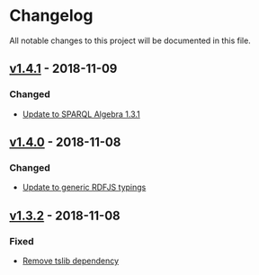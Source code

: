# Changelog
All notable changes to this project will be documented in this file.

<a name="v1.4.1"></a>
## [v1.4.1](https://github.com/rubensworks/graphql-to-sparql.js/compare/v1.4.0...v1.4.1) - 2018-11-09

### Changed
* [Update to SPARQL Algebra 1.3.1](https://github.com/rubensworks/graphql-to-sparql.js/commit/da9f82d7abbf81f84106234d36c38657676f1894)

<a name="v1.4.0"></a>
## [v1.4.0](https://github.com/rubensworks/graphql-to-sparql.js/compare/v1.3.1...v1.4.0) - 2018-11-08

### Changed
* [Update to generic RDFJS typings](https://github.com/rubensworks/graphql-to-sparql.js/commit/95213c794afdcb20a97d9a5a1bc20b4f7570d9e3)

<a name="v1.3.2"></a>
## [v1.3.2](https://github.com/rubensworks/graphql-to-sparql.js/compare/v1.3.1...v1.3.2) - 2018-11-08

### Fixed
* [Remove tslib dependency](https://github.com/rubensworks/graphql-to-sparql.js/commit/7133254886a3c04c6c33afbc2848deca3652c8c1)
